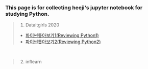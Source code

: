 ### This page is for collecting heeji's jupyter notebook for studying Python.

> 1. Dataitgirls 2020
>  - [파이썬톺아보기1(Reviewing Python1)](python_review_1.html)
>  - [파이썬톺아보기2(Reviewing Python2)]()
<br/>

> 2. inflearn
>
